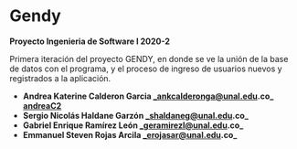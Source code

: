 # Gendy 

**Proyecto Ingenieria de Software I 2020-2**

Primera iteración del proyecto GENDY, en donde se ve la unión de la base de datos con el programa, y el proceso de ingreso de usuarios nuevos y registrados a la aplicación.

- **Andrea Katerine Calderon Garcia              _ankcalderonga@unal.edu.co_       [andreaC2](https://github.com/AndreaC2)**
- **Sergio Nicolás Haldane Garzón              _shaldaneg@unal.edu.co_**
- **Gabriel Enrique Ramírez León              _geramirezl@unal.edu.co_**
- **Emmanuel Steven Rojas Arcila             _erojasar@unal.edu.co_**
